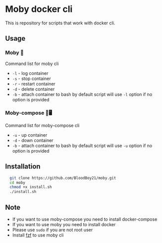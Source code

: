 # Moby docker cli 

This is repository for scripts that work with docker cli.

## Usage

### Moby 🐳
  Command list for moby cli
  - ```-l``` - log container
  - ```-s``` - stop container
  - ```-r``` - restart container
  - ```-d``` - delete container
  - ```-b``` - attach container to bash
by default script will use ```-l``` option if no option is provided

### Moby-compose 🐳🖥️
  Command list for moby-compose cli
  - ```-u``` - up container
  - ```-d``` - down container
  - ```-b``` - attach container to bash
by default script will use ```-u``` option if no option is provided


## Installation 
```bash
  git clone https://github.com/BloodBoy21/moby.git
  cd moby
  chmod +x install.sh
  ./install.sh
```

## Note
  - If you want to use moby-compose you need to install docker-compose
  - If you want to use moby you need to install docker
  - Please use ```sudo``` if you are not root user
  - Install [fzf](https://github.com/junegunn/fzf) to use moby cli